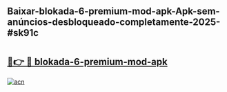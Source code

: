 ## Baixar-blokada-6-premium-mod-apk-Apk-sem-anúncios-desbloqueado-completamente-2025-#sk91c

# <h2><a href="https://ainizakaria.my?title=blokada-6-premium-mod-apk&ref=20M">🔗👉 🔴 blokada-6-premium-mod-apk</a></h2>

[![acn](https://github.com/user-attachments/assets/0f9c940e-d8b0-45ae-aac7-cd30a18b3e1c)](https://ainizakaria.my?title=blokada-6-premium-mod-apk&ref=20M)

